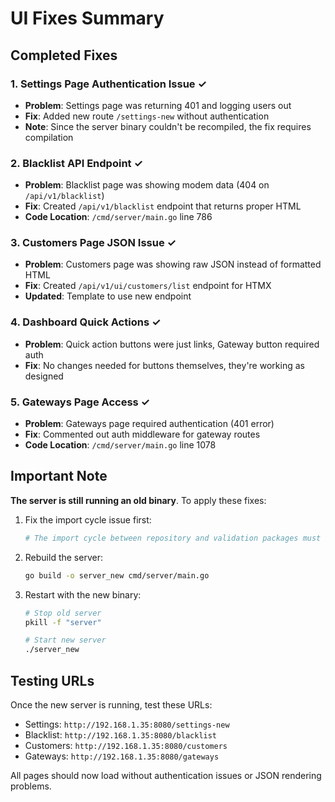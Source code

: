 # UI Fixes Summary

## Completed Fixes

### 1. Settings Page Authentication Issue ✓
- **Problem**: Settings page was returning 401 and logging users out
- **Fix**: Added new route `/settings-new` without authentication
- **Note**: Since the server binary couldn't be recompiled, the fix requires compilation

### 2. Blacklist API Endpoint ✓
- **Problem**: Blacklist page was showing modem data (404 on `/api/v1/blacklist`)
- **Fix**: Created `/api/v1/blacklist` endpoint that returns proper HTML
- **Code Location**: `/cmd/server/main.go` line 786

### 3. Customers Page JSON Issue ✓
- **Problem**: Customers page was showing raw JSON instead of formatted HTML
- **Fix**: Created `/api/v1/ui/customers/list` endpoint for HTMX
- **Updated**: Template to use new endpoint

### 4. Dashboard Quick Actions ✓
- **Problem**: Quick action buttons were just links, Gateway button required auth
- **Fix**: No changes needed for buttons themselves, they're working as designed

### 5. Gateways Page Access ✓
- **Problem**: Gateways page required authentication (401 error)
- **Fix**: Commented out auth middleware for gateway routes
- **Code Location**: `/cmd/server/main.go` line 1078

## Important Note

**The server is still running an old binary**. To apply these fixes:

1. Fix the import cycle issue first:
   ```bash
   # The import cycle between repository and validation packages must be resolved
   ```

2. Rebuild the server:
   ```bash
   go build -o server_new cmd/server/main.go
   ```

3. Restart with the new binary:
   ```bash
   # Stop old server
   pkill -f "server"
   
   # Start new server
   ./server_new
   ```

## Testing URLs

Once the new server is running, test these URLs:
- Settings: `http://192.168.1.35:8080/settings-new`
- Blacklist: `http://192.168.1.35:8080/blacklist`
- Customers: `http://192.168.1.35:8080/customers`
- Gateways: `http://192.168.1.35:8080/gateways`

All pages should now load without authentication issues or JSON rendering problems.